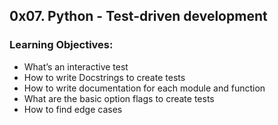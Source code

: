 ## 0x07. Python - Test-driven development

### Learning Objectives:

- What’s an interactive test  
- How to write Docstrings to create tests  
- How to write documentation for each module and function  
- What are the basic option flags to create tests  
- How to find edge cases  
